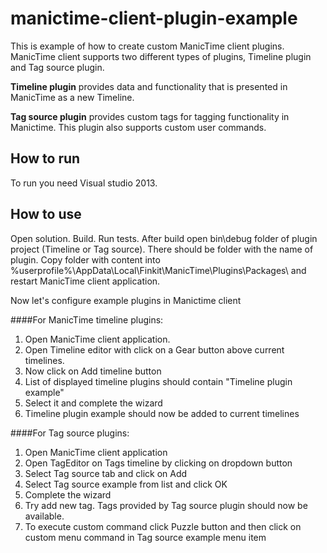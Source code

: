 manictime-client-plugin-example
===============================

This is example of how to create custom ManicTime client plugins. ManicTime client supports two different types of plugins, Timeline plugin and Tag source plugin.

<b>Timeline plugin</b> provides data and functionality that is presented in ManicTime as a new Timeline.

<picture of timeline>

<b>Tag source plugin</b> provides custom tags for tagging functionality in Manictime. This plugin also supports custom user commands.

<picture of tag source>

How to run
----------
To run you need Visual studio 2013. 

How to use
----------
Open solution. Build. Run tests. 
After build open bin\debug folder of plugin project (Timeline or Tag source). There should be folder with the name of plugin.
Copy folder with content into %userprofile%\AppData\Local\Finkit\ManicTime\Plugins\Packages\ and restart ManicTime client application.

Now let's configure example plugins in Manictime client

####For ManicTime timeline plugins:
1. Open ManicTime client application.
2. Open Timeline editor with click on a Gear button above current timelines.
3. Now click on Add timeline button
4. List of displayed timeline plugins should contain "Timeline plugin example"
5. Select it and complete the wizard
6. Timeline plugin example should now be added to current timelines

####For Tag source plugins:
1. Open ManicTime client application
2. Open TagEditor on Tags timeline by clicking on dropdown button
3. Select Tag source tab and click on Add
4. Select Tag source example from list and click OK
5. Complete the wizard
6. Try add new tag. Tags provided by Tag source plugin should now be available.
7. To execute custom command click Puzzle button and then click on custom menu command in Tag source example menu item














 
